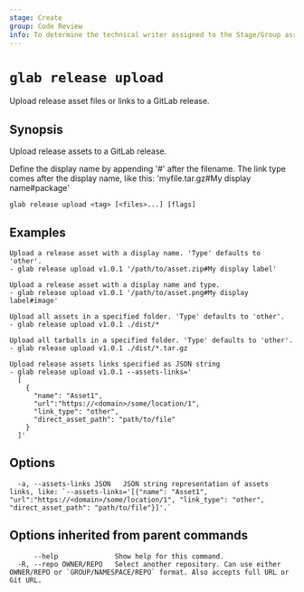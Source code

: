 ```yaml
---
stage: Create
group: Code Review
info: To determine the technical writer assigned to the Stage/Group associated with this page, see https://about.gitlab.com/handbook/product/ux/technical-writing/#assignments
---
```


<!--
This documentation is auto generated by a script.
Please do not edit this file directly. Run `make gen-docs` instead.
-->

# `glab release upload`

Upload release asset files or links to a GitLab release.

## Synopsis

Upload release assets to a GitLab release.

Define the display name by appending '#' after the filename.
The link type comes after the display name, like this: 'myfile.tar.gz#My display name#package'

```plaintext
glab release upload <tag> [<files>...] [flags]
```

## Examples

```console
Upload a release asset with a display name. 'Type' defaults to 'other'.
- glab release upload v1.0.1 '/path/to/asset.zip#My display label'

Upload a release asset with a display name and type.
- glab release upload v1.0.1 '/path/to/asset.png#My display label#image'

Upload all assets in a specified folder. 'Type' defaults to 'other'.
- glab release upload v1.0.1 ./dist/*

Upload all tarballs in a specified folder. 'Type' defaults to 'other'.
- glab release upload v1.0.1 ./dist/*.tar.gz

Upload release assets links specified as JSON string
- glab release upload v1.0.1 --assets-links='
  [
    {
      "name": "Asset1",
      "url":"https://<domain>/some/location/1",
      "link_type": "other",
      "direct_asset_path": "path/to/file"
    }
  ]'

```

## Options

```plaintext
  -a, --assets-links JSON   JSON string representation of assets links, like: `--assets-links='[{"name": "Asset1", "url":"https://<domain>/some/location/1", "link_type": "other", "direct_asset_path": "path/to/file"}]'.`
```

## Options inherited from parent commands

```plaintext
      --help              Show help for this command.
  -R, --repo OWNER/REPO   Select another repository. Can use either OWNER/REPO or `GROUP/NAMESPACE/REPO` format. Also accepts full URL or Git URL.
```
